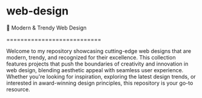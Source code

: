 # web-design

🎨 Modern &amp; Trendy Web Design

===========================

Welcome to my repository showcasing cutting-edge web designs that are modern, trendy, and recognized for their excellence. This collection features projects that push the boundaries of creativity and innovation in web design, blending aesthetic appeal with seamless user experience. Whether you're looking for inspiration, exploring the latest design trends, or interested in award-winning design principles, this repository is your go-to resource.
